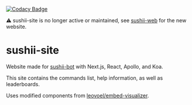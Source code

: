 [![Codacy Badge](https://api.codacy.com/project/badge/Grade/5cc0ca9aefa8469a8059837bd58791c6)](https://www.codacy.com/app/drklee3/sushii-site?utm_source=github.com&amp;utm_medium=referral&amp;utm_content=drklee3/sushii-site&amp;utm_campaign=Badge_Grade)

⚠ sushii-site is no longer active or maintained, see [sushii-web](https://github.com/sushiibot/sushii-web) for the new website.

# sushii-site

Website made for [sushii-bot](https://github.com/drklee3/sushii-bot) with Next.js, React, Apollo, and Koa.

This site contains the commands list, help information, as well as leaderboards.

Uses modified components from [leovoel/embed-visualizer](https://github.com/leovoel/embed-visualizer).
